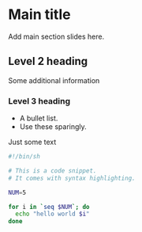 # Main title

<!-- Note --> Add main section slides here.


## Level 2 heading

Some additional information


### Level 3 heading

* A bullet list.
* Use these sparingly.


Just some text

```bash
#!/bin/sh

# This is a code snippet.
# It comes with syntax highlighting.

NUM=5

for i in `seq $NUM`; do
  echo "hello world $i"
done
```
